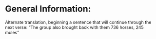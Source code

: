 # General Information:

Alternate translation, beginning a sentence that will continue through the next verse: “The group also brought back with them 736 horses, 245 mules”
